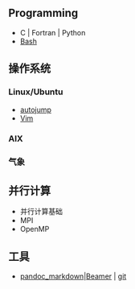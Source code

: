<!---title:MetMan's Wiki  -首页-->
<!---keywords:Linux,气象,并行计算-->
<!---date:2014-03-29-->
## Programming
 * C | Fortran | Python
 * [Bash](wiki/programming/bash.html)
  
<!--[用markdown + pandoc + makefile + vimwiki + git(github)搭建wiki](wiki/tool/sitebuild/ohlinuxwiki.html)-->


## 操作系统
### Linux/Ubuntu
 * [autojump](wiki/os/autojump.html)
 * [Vim](wiki/os/vim.html)
 

### AIX



### 气象 
  


## 并行计算
 * 并行计算基础
 * MPI
 * OpenMP

## 工具
 * [pandoc_markdown](wiki/tools/pandoc_markdown.html)|[Beamer](wiki/tools/beamer.html) | [git](wiki/tools/git.html)

<!-- vim:set tw=0:-->



